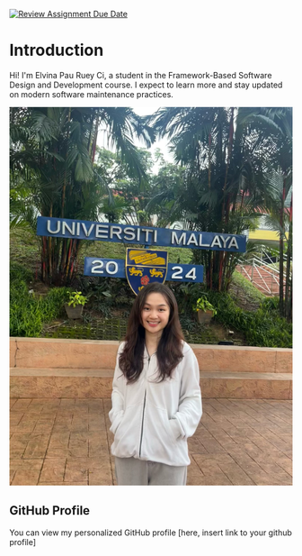 [![Review Assignment Due Date](https://classroom.github.com/assets/deadline-readme-button-22041afd0340ce965d47ae6ef1cefeee28c7c493a6346c4f15d667ab976d596c.svg)](https://classroom.github.com/a/LQr4ft17)
# Introduction
Hi! I'm Elvina Pau Ruey Ci, a student in the Framework-Based Software Design and Development course. 
I expect to learn more and stay updated on modern software maintenance practices.

![Profile Picture](profile-pic.jpeg)<!-- Link to the uploaded image -->

## GitHub Profile

You can view my personalized GitHub profile [here, insert link to your github profile]

